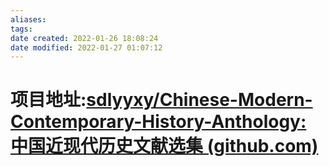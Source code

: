 ```yaml
---
aliases: 
tags: 
date created: 2022-01-26 18:08:24
date modified: 2022-01-27 01:07:12
---
```


# 项目地址:[sdlyyxy/Chinese-Modern-Contemporary-History-Anthology: 中国近现代历史文献选集 (github.com)](https://github.com/sdlyyxy/Chinese-Modern-Contemporary-History-Anthology)
